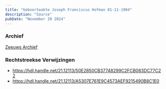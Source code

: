 ```yaml
---
title: "Geboorteakte Joseph Franciscus Hofman 01-11-1904"
description: "Source"
pubDate: "November 20 2024"
---
```


### Archief
[Zeeuws Archief](https://www.zeeuwsarchief.nl/)

### Rechtstreekse Verwijzingen
- https://hdl.handle.net/21.12113/50E2850CB37748299C2FCB083DC77C22
- https://hdl.handle.net/21.12113/A5307E761E9C4573AEF9215490B8C1E0
